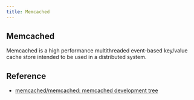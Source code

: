 ```yaml
---
title: Memcached
---
```


## Memcached
Memcached is a high performance multithreaded event-based key/value cache store intended to be used in a distributed system.

## Reference
* [memcached/memcached: memcached development tree](https://github.com/memcached/memcached)
